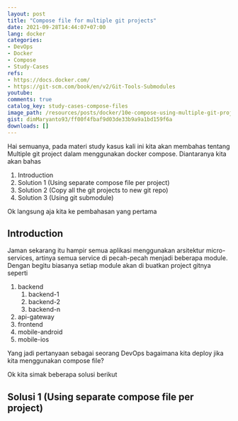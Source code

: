 ```yaml
---
layout: post
title: "Compose file for multiple git projects"
date: 2021-09-28T14:44:07+07:00
lang: docker
categories:
- DevOps
- Docker
- Compose
- Study-Cases
refs: 
- https://docs.docker.com/
- https://git-scm.com/book/en/v2/Git-Tools-Submodules
youtube: 
comments: true
catalog_key: study-cases-compose-files
image_path: /resources/posts/docker/10e-compose-using-multiple-git-projects
gist: dimMaryanto93/ff00f4fbaf9d03de33b9a9a1bd159f6a
downloads: []
---
```


Hai semuanya, pada materi study kasus kali ini kita akan membahas tentang Multiple git project dalam menggunakan docker compose. Diantaranya kita akan bahas

1. Introduction
2. Solution 1 (Using separate compose file per project)
3. Solution 2 (Copy all the git projects to new git repo)
4. Solution 3 (Using git submodule)

Ok langsung aja kita ke pembahasan yang pertama

## Introduction

Jaman sekarang itu hampir semua aplikasi menggunakan arsitektur micro-services, artinya semua service di pecah-pecah menjadi beberapa module. Dengan begitu biasanya setiap module akan di buatkan project gitnya seperti

1. backend
    1. backend-1
    2. backend-2
    3. backend-n
2. api-gateway
3. frontend
4. mobile-android
5. mobile-ios

Yang jadi pertanyaan sebagai seorang DevOps bagaimana kita deploy jika kita menggunakan compose file?

Ok kita simak beberapa solusi berikut

## Solusi 1 (Using separate compose file per project)

